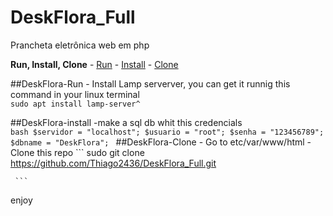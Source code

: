 # DeskFlora_Full
Prancheta eletrônica web em php

<!-- markdown-toc start - Don't edit this section. Run M-x markdown-toc-refresh-toc -->
**Run, Install, Clone**
    - [Run](#DeskFlora-Run)
	   - [Install](#DeskFlora-install)
    		    - [Clone](#DeskFlora-Clone)
    
<!-- markdown-toc end -->

##DeskFlora-Run
    - Install Lamp serverver, you can get it runnig this command in your linux terminal
       <br>
       ```
        sudo apt install lamp-server^
        ```

##DeskFlora-install
    -make a sql db whit this credencials <br> 
    ```bash
     $servidor = "localhost";
	$usuario = "root";
	$senha = "123456789";
	$dbname = "DeskFlora";
    ```
##DeskFlora-Clone
    - Go to etc/var/www/html
    - Clone this repo 
     ```
     sudo git clone https://github.com/Thiago2436/DeskFlora_Full.git

     ```

enjoy      
